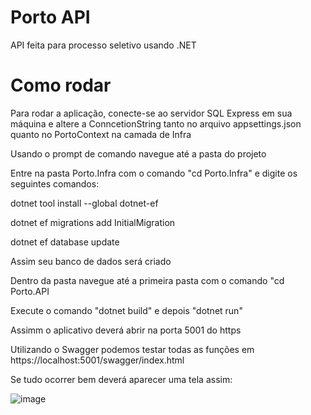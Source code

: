 # Porto API
 API feita para processo seletivo usando .NET

# Como rodar
<p>Para rodar a aplicação, conecte-se ao servidor SQL Express em sua máquina e altere a ConncetionString tanto no arquivo appsettings.json quanto no PortoContext na camada de Infra </p>
<p>Usando o prompt de comando navegue até a pasta do projeto</p>
<p>Entre na pasta Porto.Infra com o comando "cd Porto.Infra" e digite os seguintes comandos: </p>
<p>dotnet tool install --global dotnet-ef 
<p>dotnet ef migrations add InitialMigration
<p>dotnet ef database update
<p>Assim seu banco de dados será criado
<p>Dentro da pasta navegue até a primeira pasta com o comando "cd Porto.API</p>
<p>Execute o comando "dotnet build" e depois "dotnet run" </p>
<p>Assimm o aplicativo deverá abrir na porta 5001 do https</p>
<p>Utilizando o Swagger podemos testar todas as funções em https://localhost:5001/swagger/index.html</p>
<p></p><p>Se tudo ocorrer bem deverá aparecer uma tela assim:</p>


![image](https://user-images.githubusercontent.com/75286020/160028349-d76a7e58-d3ff-4746-b6d0-2410af3f1437.png)

